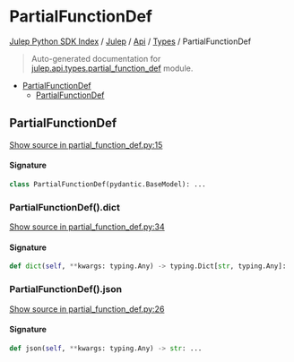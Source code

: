 # PartialFunctionDef

[Julep Python SDK Index](../../../README.md#julep-python-sdk-index) / [Julep](../../index.md#julep) / [Api](../index.md#api) / [Types](./index.md#types) / PartialFunctionDef

> Auto-generated documentation for [julep.api.types.partial_function_def](../../../../../../../julep/api/types/partial_function_def.py) module.

- [PartialFunctionDef](#partialfunctiondef)
  - [PartialFunctionDef](#partialfunctiondef-1)

## PartialFunctionDef

[Show source in partial_function_def.py:15](../../../../../../../julep/api/types/partial_function_def.py#L15)

#### Signature

```python
class PartialFunctionDef(pydantic.BaseModel): ...
```

### PartialFunctionDef().dict

[Show source in partial_function_def.py:34](../../../../../../../julep/api/types/partial_function_def.py#L34)

#### Signature

```python
def dict(self, **kwargs: typing.Any) -> typing.Dict[str, typing.Any]: ...
```

### PartialFunctionDef().json

[Show source in partial_function_def.py:26](../../../../../../../julep/api/types/partial_function_def.py#L26)

#### Signature

```python
def json(self, **kwargs: typing.Any) -> str: ...
```